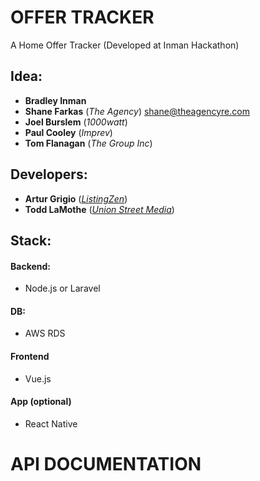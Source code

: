 # OFFER TRACKER
A Home Offer Tracker (Developed at Inman Hackathon)


## Idea: 
 - **Bradley Inman**
 - **Shane Farkas** (*The Agency*) shane@theagencyre.com
 - **Joel Burslem** (*1000watt*)
 - **Paul Cooley** (*Imprev*)
 - **Tom Flanagan** (*The Group Inc*)


## Developers: 
 - **Artur Grigio** ([*ListingZen*](https://ListingZen.com))
 - **Todd LaMothe** ([*Union Street Media*](https://unionstreetmedia.com))


## Stack:
#### Backend:
 - Node.js or Laravel
#### DB:
 - AWS RDS
#### Frontend
 - Vue.js
#### App (optional)
 - React Native


# API DOCUMENTATION
